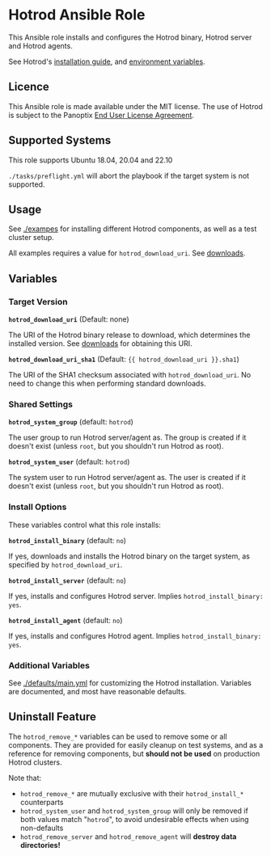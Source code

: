 # Hotrod Ansible Role

This Ansible role installs and configures the Hotrod binary, Hotrod server and Hotrod agents.

See Hotrod's [installation guide](https://hotrod.app/docs/install/overview), and [environment variables](https://hotrod.app/docs/reference/environment_variables).

## Licence

This Ansible role is made available under the MIT license. The use of Hotrod is subject to the Panoptix [End User License Agreement](https://hotrod.app/eula).

## Supported Systems

This role supports Ubuntu 18.04, 20.04 and 22.10

`./tasks/preflight.yml` will abort the playbook if the target system is not supported.

## Usage

See [./exampes](./examples) for installing different Hotrod components, as well as a test cluster setup.

All examples requires a value for `hotrod_download_uri`. See [downloads](https://hotrod.app/docs/install/download).

## Variables

### Target Version

**`hotrod_download_uri`**
(Default: none)

The URI of the Hotrod binary release to download, which determines the installed version. See [downloads](https://hotrod.app/docs/install/download) for obtaining this URI.

**`hotrod_download_uri_sha1`**
(Default: `{{ hotrod_download_uri }}.sha1`)

The URI of the SHA1 checksum associated with `hotrod_download_uri`. No need to change this when performing standard downloads.

### Shared Settings

**`hotrod_system_group`**
(default: `hotrod`)

The user group to run Hotrod server/agent as. The group is created if it doesn't exist (unless `root`, but you shouldn't run Hotrod as root).

**`hotrod_system_user`**
(default: `hotrod`)

The system user to run Hotrod server/agent as. The user is created if it doesn't exist (unless `root`, but you shouldn't run Hotrod as root).

### Install Options

These variables control what this role installs:

**`hotrod_install_binary`**
(default: `no`)

If yes, downloads and installs the Hotrod binary on the target system, as specified by `hotrod_download_uri`.

**`hotrod_install_server`**
(default: `no`)

If yes, installs and configures Hotrod server. Implies `hotrod_install_binary: yes`.

**`hotrod_install_agent`**
(default: `no`)

If yes, installs and configures Hotrod agent. Implies `hotrod_install_binary: yes`.

### Additional Variables

See [./defaults/main.yml](./defaults/main.yml) for customizing the Hotrod installation. Variables are documented, and most have reasonable defaults.

## Uninstall Feature

The `hotrod_remove_*` variables can be used to remove some or all components. They are provided for easily cleanup on test systems, and as a reference for removing components, but **should not be used** on production Hotrod clusters.

Note that:

- `hotrod_remove_*` are mutually exclusive with their `hotrod_install_*` counterparts
- `hotrod_system_user` and `hotrod_system_group` will only be removed if both values match "`hotrod`", to avoid undesirable effects when using non-defaults
- `hotrod_remove_server` and `hotrod_remove_agent` will **destroy data directories!**
